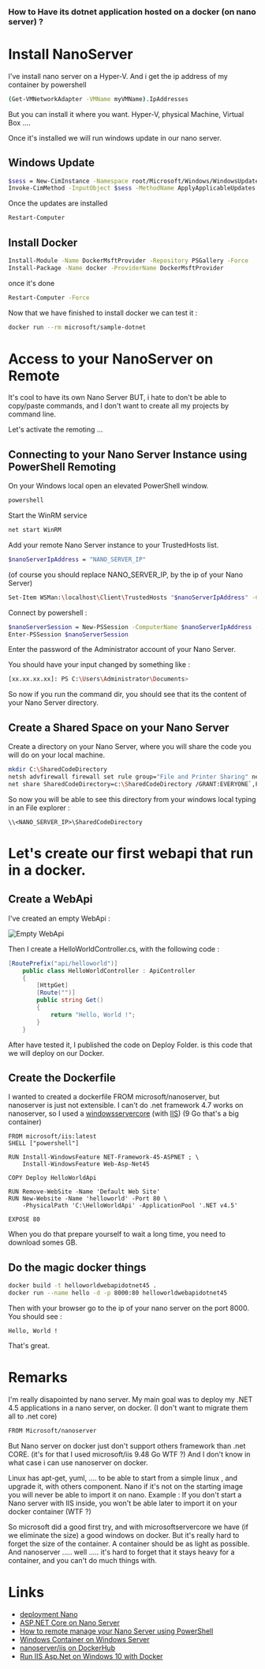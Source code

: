 ### How to Have its dotnet application hosted on a docker (on nano server) ?

# Install NanoServer

I've install nano server on a Hyper-V. 
And i get the ip address of my container by powershell 

```bash
(Get-VMNetworkAdapter -VMName myVMName).IpAddresses 
```

But you can install it where you want. Hyper-V, physical Machine, Virtual Box ....

Once it's installed we will run windows update in our nano server.

## Windows Update

```bash
$sess = New-CimInstance -Namespace root/Microsoft/Windows/WindowsUpdate -ClassName MSFT_WUOperationsSession
Invoke-CimMethod -InputObject $sess -MethodName ApplyApplicableUpdates
```

Once the updates are installed

```bash
Restart-Computer
```

## Install Docker

```bash
Install-Module -Name DockerMsftProvider -Repository PSGallery -Force
Install-Package -Name docker -ProviderName DockerMsftProvider
```

once it's done

```bash
Restart-Computer -Force
```

Now that we have finished to install docker we can test it :

```bash
docker run --rm microsoft/sample-dotnet
```

# Access to your NanoServer on Remote

It's cool to have its own Nano Server BUT, i hate to don't be able to copy/paste commands, and I don't want to create all my projects by command line.

Let's activate the remoting ...

## Connecting to your Nano Server Instance using PowerShell Remoting

On your Windows local open an elevated PowerShell window.

```bash
powershell
```

Start the WinRM service
```bash
net start WinRM
```

Add your remote Nano Server instance to your TrustedHosts list.

```bash
$nanoServerIpAddress = "NANO_SERVER_IP"
```
(of course you should replace NANO_SERVER_IP, by the ip of your Nano Server)

```bash
Set-Item WSMan:\localhost\Client\TrustedHosts "$nanoServerIpAddress" -Concatenate -Force
```

Connect by powershell :
```bash
$nanoServerSession = New-PSSession -ComputerName $nanoServerIpAddress -Credential ~\Administrator
Enter-PSSession $nanoServerSession
```

Enter the password of the Administrator account of your Nano Server.

You should have your input changed by something like :
```bash
[xx.xx.xx.xx]: PS C:\Users\Administrator\Documents>
```

So now if you run the command dir, you should see that its the content of your Nano Server directory.

## Create a Shared Space on your Nano Server

Create a directory on your Nano Server, where you will share the code you will do on your local machine.

```bash
mkdir C:\SharedCodeDirectory
netsh advfirewall firewall set rule group="File and Printer Sharing" new enable=yes
net share SharedCodeDirectory=c:\SharedCodeDirectory /GRANT:EVERYONE`,FULL
```

So now you will be able to see this directory from your windows local typing in an File explorer :
```
\\<NANO_SERVER_IP>\SharedCodeDirectory
```

# Let's create our first webapi that run in a docker.

## Create a WebApi

I've created an empty WebApi :

![Empty WebApi](https://github.com/Tkanos/DotnetDockerOnNanoServer/blob/master/img/CreateEmptyWebApi.png)

Then I create a HelloWorldController.cs, with the following code :

```csharp
[RoutePrefix("api/helloworld")]
    public class HelloWorldController : ApiController
    {
        [HttpGet]
        [Route("")]
        public string Get()
        {
            return "Hello, World !";
        }
    }
```

After have tested it, I published the code on Deploy Folder. is this code that we will deploy on our Docker.


## Create the Dockerfile

I wanted to created a dockerfile FROM microsoft/nanoserver, but nanoserver is just not extensible. I can't do .net framework 4.7 works on nanoserver, so I used a [windowsservercore](https://hub.docker.com/r/microsoft/windowsservercore/) (with [IIS](https://hub.docker.com/r/microsoft/iis/)) (9 Go that's a big container)

```
FROM microsoft/iis:latest
SHELL ["powershell"]

RUN Install-WindowsFeature NET-Framework-45-ASPNET ; \  
    Install-WindowsFeature Web-Asp-Net45

COPY Deploy HelloWorldApi  

RUN Remove-WebSite -Name 'Default Web Site'  
RUN New-Website -Name 'helloworld' -Port 80 \  
    -PhysicalPath 'C:\HelloWorldApi' -ApplicationPool '.NET v4.5'
	
EXPOSE 80

```

When you do that prepare yourself to wait a long time, you need to download somes GB.

## Do the magic docker things

```bash
docker build -t helloworldwebapidotnet45 .
docker run --name hello -d -p 8000:80 helloworldwebapidotnet45  
```

Then with your browser go to the ip of your nano server on the port 8000.
You should see :

```
Hello, World !
```

That's great.


# Remarks

I'm really disapointed by nano server. My main goal was to deploy my .NET 4.5 applications in a nano server, on docker. (I don't want to migrate them all to .net core)

```bash
FROM Microsoft/nanoserver
```

But Nano server on docker just don't support others framework than .net CORE. (it's for that I used microsoft/iis 9.48 Go WTF ?)
And I don't know in what case i can use nanoserver on docker.

Linux has apt-get, yuml, .... to be able to start from a simple linux , and upgrade it, with others component.
Nano if it's not on the starting image you will never be able to import it on nano.
Example : If you don't start a Nano server with IIS inside, you won't be able later to import it on your docker container (WTF ?)

So microsoft did a good first try, and with microsoftservercore we have (if we eliminate the size) a good windows on docker.
But it's really hard to forget the size of the container. A container should be as light as possible.
And nanoserver ..... well ..... it's hard to forget that it stays heavy for a container, and you can't do much things with.


# Links
- [deployment Nano](https://msdn.microsoft.com/en-us/virtualization/windowscontainers/deployment/deployment_nano)
- [ASP.NET Core on Nano Server](https://docs.asp.net/en/latest/tutorials/nano-server.html)
- [How to remote manage your Nano Server using PowerShell](http://www.thomasmaurer.ch/2015/12/how-to-remote-manage-your-nano-server-using-powershell/)
- [Windows Container on Windows Server](https://msdn.microsoft.com/en-us/virtualization/windowscontainers/quick_start/quick_start_windows_server)
- [nanoserver/iis on DockerHub](https://hub.docker.com/r/nanoserver/iis/)
- [Run IIS Asp.Net on Windows 10 with Docker](http://blog.alexellis.io/run-iis-asp-net-on-windows-10-with-docker/)




